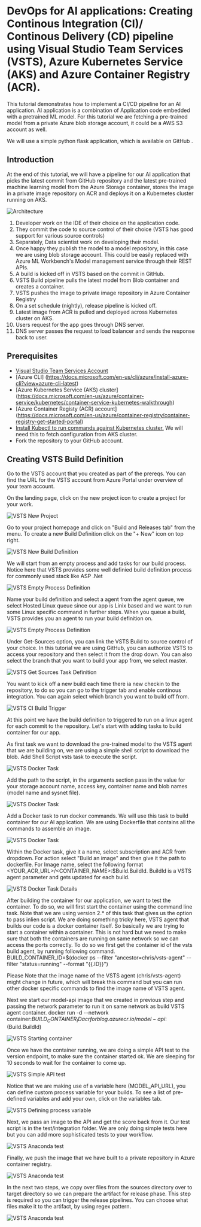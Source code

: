 # DevOps for AI applications: Creating Continous Integration (CI)/ Continous Delivery (CD) pipeline using Visual Studio Team Services (VSTS), Azure Kubernetes Service (AKS) and Azure Container Registry (ACR).

This tutorial demonstrates how to implement a CI/CD pipeline for an AI application. AI application is a combination of Application code embedded with a pretrained ML model. For this tutorial we are fetching a pre-trained model from a private Azure blob storage account, it could be a AWS S3 account as well.

We will use a simple python flask application, which is available on GitHub <add link here>.
  
## Introduction

At the end of this tutorial, we will have a pipeline for our AI application that picks the latest commit from GitHub repository and the latest pre-trained machine learning model from the Azure Storage container, stores the image in a private image repository on ACR and deploys it on a Kubernetes cluster running on AKS.

![Architecture](images/Architecture.PNG?raw=true)

1. Developer work on the IDE of their choice on the application code.
2. They commit the code to source control of their choice (VSTS has good support for various source controls)
3. Separately, Data scientist work on developing their model.
4. Once happy they publish the model to a model repository, in this case we are using blob storage account. This could be easily replaced with Azure ML Workbench's Model management service through their REST APIs.
5. A build is kicked off in VSTS based on the commit in GitHub.
6. VSTS Build pipeline pulls the latest model from Blob container and creates a container.
7. VSTS pushes the image to private image repository in Azure Container Registry
8. On a set schedule (nightly), release pipeline is kicked off.
9. Latest image from ACR is pulled and deployed across Kubernetes cluster on AKS.
10. Users request for the app goes through DNS server.
11. DNS server passes the request to load balancer and sends the response back to user.

## Prerequisites
* [Visual Studio Team Services Account](https://docs.microsoft.com/en-us/vsts/accounts/create-account-msa-or-work-student)
* [Azure CLI] (https://docs.microsoft.com/en-us/cli/azure/install-azure-cli?view=azure-cli-latest)
* [Azure Kubernetes Service (AKS) cluster] (https://docs.microsoft.com/en-us/azure/container-service/kubernetes/container-service-kubernetes-walkthrough)
* [Azure Container Registy (ACR) account] (https://docs.microsoft.com/en-us/azure/container-registry/container-registry-get-started-portal)
* [Install Kubectl to run commands against Kubernetes cluster.](https://kubernetes.io/docs/tasks/tools/install-kubectl/) We will need this to fetch configuration from AKS cluster. 
* Fork the repository to your GitHub account.

## Creating VSTS Build Definition

Go to the VSTS account that you created as part of the prereqs. You can find the URL for the VSTS account from Azure Portal under overview of your team account.

On the landing page, click on the new project icon to create a project for your work.

![VSTS New Project](images/vsts-newproject.PNG?raw=true)

Go to your project homepage and click on "Build and Releases tab" from the menu. To create a new Build Definition click on the  "+ New" icon on top right. 

![VSTS New Build Definition](images/vsts-newbuilddef.PNG?raw=true)

We will start from an empty process and add tasks for our build process. Notice here that VSTS provides some well definied build definition process for commonly used stack like ASP .Net

![VSTS Empty Process Definition](images/vsts-emptyprocess.PNG?raw=true)

Name your build definition and select a agent from the agent queue, we select Hosted Linux queue since our app is Linix based and we want to run some Linux specific command in further steps. When you queue a build, VSTS provides you an agent to run your build definition on.

![VSTS Empty Process Definition](images/vsts-build-agentselection.PNG?raw=true)

Under Get-Sources option, you can link the VSTS Build to source control of your choice. In this tutorial we are using GitHub, you can authorize VSTS to access your repository and then select it from the drop down. You can also select the branch that you want to build your app from, we select master.

![VSTS Get Sources Task Definition](images/vsts-task-getsources.PNG?raw=true)

You want to kick off a new build each time there ia new checkin to the repository, to do so you can go to the trigger tab and enable continous integration. You can again select which branch you want to build off from.

![VSTS CI Build Trigger](images/vsts-build-trigger.PNG?raw=true)

At this point we have the build definition to triggered to run on a linux agent for each commit to the repository. Let's start with adding tasks to build container for our app.

As first task we want to download the pre-trained model to the VSTS agent that we are building on, we are using a simple shell script to download the blob. Add Shell Script vsts task to execute the script.

![VSTS Docker Task](images/vsts-sshtask.PNG?raw=true)

Add the path to the script, in the arguments section pass in the value for your storage account name, access key, container name and blob names (model name and sysnet file).

![VSTS Docker Task](images/vsts-sshtaskdetails.PNG?raw=true)

Add a Docker task to run docker commands. We will use this task to build container for our AI application. We are using Dockerfile that contains all the commands to assemble an image. 

![VSTS Docker Task](images/vsts-dockertask.PNG?raw=true)

Within the Docker task, give it a name, select subscription and ACR from dropdown. For action select "Build an image" and then give it the path to dockerfile. For Image name, select the following format <YOUR_ACR_URL>/<CONTAINER_NAME>:$Build.BuildId. BuildId is a VSTS agent parameter and gets updated for each build.

![VSTS Docker Task Details](images/vsts-dockertaskdetails.PNG?raw=true)

After building the container for our application, we want to test the container. To do so, we will first start the container using the command line task. Note that we are using version 2.* of this task that gives us the option to pass inlien script. We are doing something tricky here, VSTS agent that builds our code is a docker container itself. So basically we are trying to start a container within a container. This is not hard but we need to make sure that both the containers are running on same network so we can access the ports correctly. To do so we first get the container id of the vsts build agent, by running following command.
BUILD_CONTAINER_ID=$(docker ps --filter "ancestor=chris/vsts-agent" --filter "status=running" --format "{{.ID}}") 

Please Note that the image name of the VSTS agent (chris/vsts-agent) might change in future, which will break this command but you can run other docker specific commands to find the image name of VSTS agent.

Next we start our model-api image that we created in previous step and passing the network parameter to run it on same network as build VSTS agent container.
docker run -d --network container:$BUILD_CONTAINER_ID acrforblog.azurecr.io/model-api:$(Build.BuildId)

![VSTS Starting container](images/vsts-startingcontainer.PNG?raw=true)

Once we have the container running, we are doing a simple API test to the version endpoint, to make sure the container started ok. We are sleeping for 10 seconds to wait for the container to come up. 

![VSTS Simple API test](images/vsts-simpleAPItest.PNG?raw=true)

Notice that we are making use of a variable here (MODEL_API_URL), you can define custom process variable for your builds. To see a list of pre-defined variables and add your own, click on the variables tab.

![VSTS Defining process variable](images/vsts-processvariable.PNG?raw=true)

Next, we pass an image to the API and get the score back from it. Our test script is in the test/integration folder. We are only doing simple tests here but you can add more sophisticated tests to your workflow.

![VSTS Anaconda test](images/vsts-anacondatest.PNG?raw=true)

Finally, we push the image that we have built to a private repository in Azure container registry. 

![VSTS Anaconda test](images/vsts-pushimage.PNG?raw=true)

In the next two steps, we copy over files from the sources directory over to target directory so we can prepare the artifact for release phase. This step is required so you can trigger the release pipelines. You can choose what files make it to the artifact, by using regex pattern.

![VSTS Anaconda test](images/vsts-copyfiles.PNG?raw=true)







